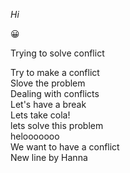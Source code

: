<i>Hi</i>  
<html>
<head>
<meta charset="UTF-8">
</head>
<body>

<p>&#128512;</p>

</body>
</html>
Trying to solve conflict

Try to make a conflict  
Slove the problem  
Dealing with conflicts  
Let's have a break  
Lets take cola!  
lets solve this problem  
helooooooo  
We want to have a conflict  
New line by Hanna  

